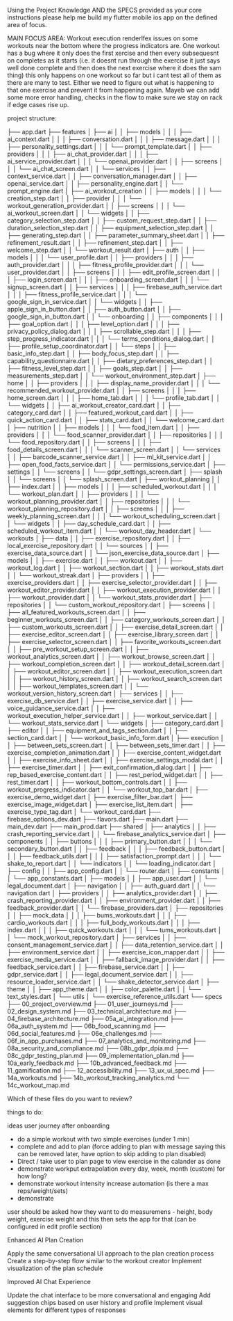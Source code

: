 Using the Project Knowledge AND the SPECS provided as your core instructions please help me build my flutter mobile ios app on the defined area of focus. 

MAIN FOCUS AREA:
Workout execution
renderlfex issues on some workouts near the bottom where the progress indicators are. 
One workout has a bug where it only does the first xercise and then every subsequesnt on completes as it starts (i.e. it doesnt run through the exercise it just says well done complete and then does the next exercise where it does the sam thing)
this only happens on one workout so far but i cant test all of them as there are many to test. Either we need to figure out what is happening to that one exercise and prevent it from happening again. Mayeb we can add some more error handling, checks in the flow to make sure we stay on rack if edge cases rise up. 

project structure: 

├── app.dart
├── features
│   ├── ai
│   │   ├── models
│   │   │   ├── ai_context.dart
│   │   │   ├── conversation.dart
│   │   │   ├── message.dart
│   │   │   ├── personality_settings.dart
│   │   │   └── prompt_template.dart
│   │   ├── providers
│   │   │   ├── ai_chat_provider.dart
│   │   │   ├── ai_service_provider.dart
│   │   │   └── openai_provider.dart
│   │   ├── screens
│   │   │   └── ai_chat_screen.dart
│   │   └── services
│   │       ├── context_service.dart
│   │       ├── conversation_manager.dart
│   │       ├── openai_service.dart
│   │       ├── personality_engine.dart
│   │       └── prompt_engine.dart
│   ├── ai_workout_creation
│   │   ├── models
│   │   │   └── creation_step.dart
│   │   ├── provider
│   │   │   └── workout_generation_provider.dart
│   │   ├── screens
│   │   │   └── ai_workout_screen.dart
│   │   └── widgets
│   │       ├── category_selection_step.dart
│   │       ├── custom_request_step.dart
│   │       ├── duration_selection_step.dart
│   │       ├── equipment_selection_step.dart
│   │       ├── generating_step.dart
│   │       ├── parameter_summary_sheet.dart
│   │       ├── refinement_result.dart
│   │       ├── refinement_step.dart
│   │       ├── welcome_step.dart
│   │       └── workout_result.dart
│   ├── auth
│   │   ├── models
│   │   │   └── user_profile.dart
│   │   ├── providers
│   │   │   ├── auth_provider.dart
│   │   │   ├── fitness_profile_provider.dart
│   │   │   └── user_provider.dart
│   │   ├── screens
│   │   │   ├── edit_profile_screen.dart
│   │   │   ├── login_screen.dart
│   │   │   ├── onboarding_screen.dart
│   │   │   └── signup_screen.dart
│   │   ├── services
│   │   │   ├── firebase_auth_service.dart
│   │   │   ├── fitness_profile_service.dart
│   │   │   └── google_sign_in_service.dart
│   │   └── widgets
│   │       ├── apple_sign_in_button.dart
│   │       ├── auth_button.dart
│   │       ├── google_sign_in_button.dart
│   │       └── onboarding
│   │           ├── components
│   │           │   ├── goal_option.dart
│   │           │   ├── level_option.dart
│   │           │   ├── privacy_policy_dialog.dart
│   │           │   ├── scrollable_step.dart
│   │           │   ├── step_progress_indicator.dart
│   │           │   └── terms_conditions_dialog.dart
│   │           ├── profile_setup_coordinator.dart
│   │           └── steps
│   │               ├── basic_info_step.dart
│   │               ├── body_focus_step.dart
│   │               ├── capability_questionnaire.dart
│   │               ├── dietary_preferences_step.dart
│   │               ├── fitness_level_step.dart
│   │               ├── goals_step.dart
│   │               ├── measurements_step.dart
│   │               └── workout_environment_step.dart
│   ├── home
│   │   ├── providers
│   │   │   ├── display_name_provider.dart
│   │   │   └── recommended_workout_provider.dart
│   │   ├── screens
│   │   │   ├── home_screen.dart
│   │   │   ├── home_tab.dart
│   │   │   └── profile_tab.dart
│   │   └── widgets
│   │       ├── ai_workout_creator_card.dart
│   │       ├── category_card.dart
│   │       ├── featured_workout_card.dart
│   │       ├── quick_action_card.dart
│   │       ├── stats_card.dart
│   │       └── welcome_card.dart
│   ├── nutrition
│   │   ├── models
│   │   │   └── food_item.dart
│   │   ├── providers
│   │   │   └── food_scanner_provider.dart
│   │   ├── repositories
│   │   │   └── food_repository.dart
│   │   ├── screens
│   │   │   ├── food_details_screen.dart
│   │   │   └── scanner_screen.dart
│   │   └── services
│   │       ├── barcode_scanner_service.dart
│   │       ├── ml_kit_service.dart
│   │       ├── open_food_facts_service.dart
│   │       └── permissions_service.dart
│   ├── settings
│   │   └── screens
│   │       └── gdpr_settings_screen.dart
│   ├── splash
│   │   └── screens
│   │       └── splash_screen.dart
│   ├── workout_planning
│   │   ├── index.dart
│   │   ├── models
│   │   │   ├── scheduled_workout.dart
│   │   │   └── workout_plan.dart
│   │   ├── providers
│   │   │   └── workout_planning_provider.dart
│   │   ├── repositories
│   │   │   └── workout_planning_repository.dart
│   │   ├── screens
│   │   │   ├── weekly_planning_screen.dart
│   │   │   └── workout_scheduling_screen.dart
│   │   └── widgets
│   │       ├── day_schedule_card.dart
│   │       ├── scheduled_workout_item.dart
│   │       └── workout_day_header.dart
│   └── workouts
│       ├── data
│       │   ├── exercise_repository.dart
│       │   ├── local_exercise_repository.dart
│       │   └── sources
│       │       ├── exercise_data_source.dart
│       │       └── json_exercise_data_source.dart
│       ├── models
│       │   ├── exercise.dart
│       │   ├── workout.dart
│       │   ├── workout_log.dart
│       │   ├── workout_section.dart
│       │   ├── workout_stats.dart
│       │   └── workout_streak.dart
│       ├── providers
│       │   ├── exercise_providers.dart
│       │   ├── exercise_selector_provider.dart
│       │   ├── workout_editor_provider.dart
│       │   ├── workout_execution_provider.dart
│       │   ├── workout_provider.dart
│       │   └── workout_stats_provider.dart
│       ├── repositories
│       │   └── custom_workout_repository.dart
│       ├── screens
│       │   ├── all_featured_workouts_screen.dart
│       │   ├── beginner_workouts_screen.dart
│       │   ├── category_workouts_screen.dart
│       │   ├── custom_workouts_screen.dart
│       │   ├── exercise_detail_screen.dart
│       │   ├── exercise_editor_screen.dart
│       │   ├── exercise_library_screen.dart
│       │   ├── exercise_selector_screen.dart
│       │   ├── favorite_workouts_screen.dart
│       │   ├── pre_workout_setup_screen.dart
│       │   ├── workout_analytics_screen.dart
│       │   ├── workout_browse_screen.dart
│       │   ├── workout_completion_screen.dart
│       │   ├── workout_detail_screen.dart
│       │   ├── workout_editor_screen.dart
│       │   ├── workout_execution_screen.dart
│       │   ├── workout_history_screen.dart
│       │   ├── workout_search_screen.dart
│       │   ├── workout_templates_screen.dart
│       │   └── workout_version_history_screen.dart
│       ├── services
│       │   ├── exercise_db_service.dart
│       │   ├── exercise_service.dart
│       │   ├── voice_guidance_service.dart
│       │   ├── workout_execution_helper_service.dart
│       │   ├── workout_service.dart
│       │   └── workout_stats_service.dart
│       └── widgets
│           ├── category_card.dart
│           ├── editor
│           │   ├── equipment_and_tags_section.dart
│           │   ├── section_card.dart
│           │   └── workout_basic_info_form.dart
│           ├── execution
│           │   ├── between_sets_screen.dart
│           │   ├── between_sets_timer.dart
│           │   ├── exercise_completion_animation.dart
│           │   ├── exercise_content_widget.dart
│           │   ├── exercise_info_sheet.dart
│           │   ├── exercise_settings_modal.dart
│           │   ├── exercise_timer.dart
│           │   ├── exit_confirmation_dialog.dart
│           │   ├── rep_based_exercise_content.dart
│           │   ├── rest_period_widget.dart
│           │   ├── rest_timer.dart
│           │   ├── workout_bottom_controls.dart
│           │   ├── workout_progress_indicator.dart
│           │   └── workout_top_bar.dart
│           ├── exercise_demo_widget.dart
│           ├── exercise_filter_bar.dart
│           ├── exercise_image_widget.dart
│           ├── exercise_list_item.dart
│           ├── exercise_type_tag.dart
│           └── workout_card.dart
├── firebase_options_dev.dart
├── flavors.dart
├── main.dart
├── main_dev.dart
├── main_prod.dart
├── shared
│   ├── analytics
│   │   ├── crash_reporting_service.dart
│   │   └── firebase_analytics_service.dart
│   ├── components
│   │   ├── buttons
│   │   │   ├── primary_button.dart
│   │   │   └── secondary_button.dart
│   │   ├── feedback
│   │   │   ├── feedback_button.dart
│   │   │   ├── feedback_utils.dart
│   │   │   ├── satisfaction_prompt.dart
│   │   │   └── shake_to_report.dart
│   │   └── indicators
│   │       └── loading_indicator.dart
│   ├── config
│   │   ├── app_config.dart
│   │   └── router.dart
│   ├── constants
│   │   └── app_constants.dart
│   ├── models
│   │   ├── app_user.dart
│   │   └── legal_document.dart
│   ├── navigation
│   │   ├── auth_guard.dart
│   │   └── navigation.dart
│   ├── providers
│   │   ├── analytics_provider.dart
│   │   ├── crash_reporting_provider.dart
│   │   ├── environment_provider.dart
│   │   ├── feedback_provider.dart
│   │   └── firebase_providers.dart
│   ├── repositories
│   │   ├── mock_data
│   │   │   ├── bums_workouts.dart
│   │   │   ├── cardio_workouts.dart
│   │   │   ├── full_body_workouts.dart
│   │   │   ├── index.dart
│   │   │   ├── quick_workouts.dart
│   │   │   └── tums_workouts.dart
│   │   └── mock_workout_repository.dart
│   ├── services
│   │   ├── consent_management_service.dart
│   │   ├── data_retention_service.dart
│   │   ├── environment_service.dart
│   │   ├── exercise_icon_mapper.dart
│   │   ├── exercise_media_service.dart
│   │   ├── fallback_image_provider.dart
│   │   ├── feedback_service.dart
│   │   ├── firebase_service.dart
│   │   ├── gdpr_service.dart
│   │   ├── legal_document_service.dart
│   │   ├── resource_loader_service.dart
│   │   └── shake_detector_service.dart
│   ├── theme
│   │   ├── app_theme.dart
│   │   ├── color_palette.dart
│   │   └── text_styles.dart
│   └── utils
│       └── exercise_reference_utils.dart
└── specs
    ├── 00_project_overview.md
    ├── 01_user_journeys.md
    ├── 02_design_system.md
    ├── 03_technical_architecture.md
    ├── 04_firebase_architecture.md
    ├── 05a_ai_integration.md
    ├── 06a_auth_system.md
    ├── 06b_food_scanning.md
    ├── 06d_social_features.md
    ├── 06e_challenges.md
    ├── 06f_in_app_purchases.md
    ├── 07_analytics_and_monitoring.md
    ├── 08a_security_and_compliance.md
    ├── 08b_gdpr_dpia.md
    ├── 08c_gdpr_testing_plan.md
    ├── 09_implementation_plan.md
    ├── 10a_early_feedback.md
    ├── 10b_advanced_feedback.md
    ├── 11_gamification.md
    ├── 12_accessibility.md
    ├── 13_ux_ui_spec.md
    ├── 14a_workouts.md
    ├── 14b_workout_tracking_analytics.md
    └── 14c_workout_map.md

Which of these files do you want to review? 


things to do: 


ideas
user journey after onboarding
- do a simple workout with two simple exercises (under 1 min)
- complete and add to plan (force adding to plan with message saying this can be removed later, have option to skip adding to plan disabled)
- Direct / take user to plan page to view exercise in the calander as done
- demonstrate workput extrapolation every day, week, month (custom) for how long?
- demonstrate workout intensity increase automation (is there a max reps/weight/sets)
- demonstrate

user should be asked how they want to do measuremens - height, body weight, exercise weight and this then sets the app for that (can be configured in edit profile section)


Enhanced AI Plan Creation

Apply the same conversational UI approach to the plan creation process
Create a step-by-step flow similar to the workout creator
Implement visualization of the plan schedule


Improved AI Chat Experience

Update the chat interface to be more conversational and engaging
Add suggestion chips based on user history and profile
Implement visual elements for different types of responses